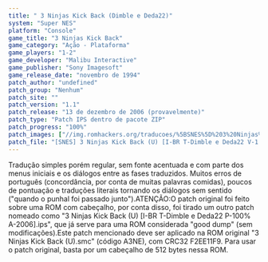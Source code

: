 ```yaml
---
title: " 3 Ninjas Kick Back (Dimble e Deda22)"
system: "Super NES"
platform: "Console"
game_title: "3 Ninjas Kick Back"
game_category: "Ação - Plataforma"
game_players: "1-2"
game_developer: "Malibu Interactive"
game_publisher: "Sony Imagesoft"
game_release_date: "novembro de 1994"
patch_author: "undefined"
patch_group: "Nenhum"
patch_site: ""
patch_version: "1.1"
patch_release: "13 de dezembro de 2006 (provavelmente)"
patch_type: "Patch IPS dentro de pacote ZIP"
patch_progress: "100%"
patch_images: ["//img.romhackers.org/traducoes/%5BSNES%5D%203%20Ninjas%20Kick%20Back%20-%20Dimble%20e%20Deda22%20-%201.png","//img.romhackers.org/traducoes/%5BSNES%5D%203%20Ninjas%20Kick%20Back%20-%20Dimble%20e%20Deda22%20-%202.png","//img.romhackers.org/traducoes/%5BSNES%5D%203%20Ninjas%20Kick%20Back%20-%20Dimble%20e%20Deda22%20-%203.png"]
patch_file: "[SNES] 3 Ninjas Kick Back (U) [I-BR T-Dimble e Deda22 V-1.1 P-100% A-2006].zip"
---
```

Tradução simples porém regular, sem fonte acentuada e com parte dos menus iniciais e os diálogos entre as fases traduzidos. Muitos erros de português (concordância, por conta de muitas palavras comidas), poucos de pontuação e traduções literais tornando os diálogos sem sentido ("quando o punhal foi passado junto").ATENÇÃO:O patch original foi feito sobre uma ROM com cabeçalho, por conta disso, foi tirado um outro patch nomeado como "3 Ninjas Kick Back (U) [I-BR T-Dimble e Deda22 P-100% A-2006].ips", que já serve para uma ROM considerada "good dump" (sem modificações).Este patch mencionado deve ser aplicado na ROM original "3 Ninjas Kick Back (U).smc" (código A3NE), com CRC32 F2EE11F9. Para usar o patch original, basta por um cabeçalho de 512 bytes nessa ROM.